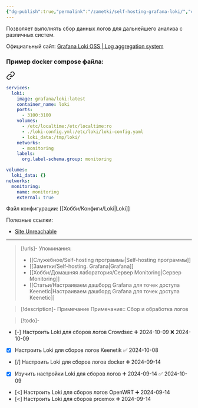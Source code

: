 ```yaml
---
{"dg-publish":true,"permalink":"/zametki/self-hosting-grafana-loki/","created":"2024-09-14 02:48","updated":"2024-10-09T19:53:47+03:00"}
---
```


Позволяет выполнять сбор данных логов для дальнейшего анализа с различных систем.

Официальный сайт: [Grafana Loki OSS | Log aggregation system](https://grafana.com/oss/loki/)

### Пример docker compose файла:

<div class="transclusion internal-embed is-loaded"><a class="markdown-embed-link" href="/docker-compose/loki/" aria-label="Open link"><svg xmlns="http://www.w3.org/2000/svg" width="24" height="24" viewBox="0 0 24 24" fill="none" stroke="currentColor" stroke-width="2" stroke-linecap="round" stroke-linejoin="round" class="svg-icon lucide-link"><path d="M10 13a5 5 0 0 0 7.54.54l3-3a5 5 0 0 0-7.07-7.07l-1.72 1.71"></path><path d="M14 11a5 5 0 0 0-7.54-.54l-3 3a5 5 0 0 0 7.07 7.07l1.71-1.71"></path></svg></a><div class="markdown-embed">





```yaml
services:
  loki:
    image: grafana/loki:latest
    container_name: loki
    ports:
      - 3100:3100
    volumes:
      - /etc/localtime:/etc/localtime:ro
      - ./loki-config.yml:/etc/loki/loki-config.yaml
      - loki_data:/tmp/loki/
    networks:
      - monitoring
    labels:
      org.label-schema.group: monitoring

volumes:
  loki_data: {}
networks:
  monitoring:
    name: monitoring
    external: true
```


</div></div>


Файл конфигурации: [[Хобби/Конфиги/Loki\|Loki]]

Полезные ссылки:
- [Site Unreachable](https://blog.lrvt.de/log-visualization-with-grafana-loki-promtail/)

---
> [!urls]- Упоминания:
> - [[Служебное/Self-hosting программы\|Self-hosting программы]]
> - [[Заметки/Self-hosting. Grafana\|Grafana]]
> - [[Хобби/Домашняя лаборатория/Сервер Monitoring\|Сервер Monitoring]]
> - [[Статьи/Настраиваем дашборд Grafana для точек доступа Keenetic\|Настраиваем дашборд Grafana для точек доступа Keenetic]]

> [!description]- Примечание
> Примечание:: Сбор и обработка логов

> [!todo]-
- [-] Настроить Loki для сборов логов Crowdsec ➕ 2024-10-09 ❌ 2024-10-09
- [x] Настроить Loki для сборов логов Keenetik ✅ 2024-10-08
- [/] Настроить Loki для сборов логов docker ➕ 2024-09-14
- [x] Изучить настройки Loki для сборов логов ➕ 2024-09-14 ✅ 2024-10-09
- [<] Настроить Loki для сборов логов OpenWRT ➕ 2024-09-14
- [<] Настроить Loki для сборов proxmox ➕ 2024-09-14